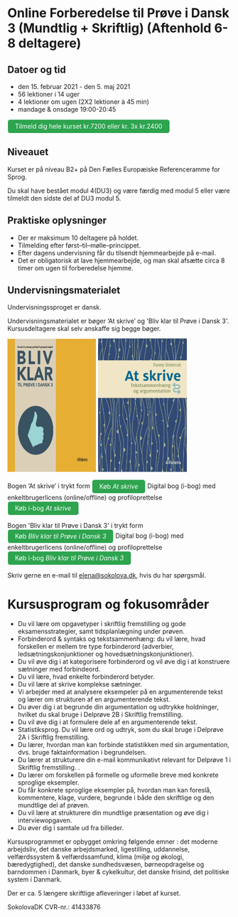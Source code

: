 # Online Forberedelse til Prøve i Dansk 3 (Mundtlig + Skriftlig) (Aftenhold 6-8 deltagere)

## Datoer og tid 
* den 15. februar 2021 - den 5. maj 2021
* 56 lektioner i 14 uger
* 4 lektioner om ugen (2X2 lektioner à 45 min)
* mandage & onsdage 19:00-20:45 

<a class="btn" href="https://elenasokolova.podia.com/online-forberedelse-til-prove-i-dansk-3-mundtlig-skriftlig/buy"> Tilmeld dig hele kurset kr.7200 eller kr. 3x kr.2400 </a>

## Niveauet

Kurset er på niveau B2+ på Den Fælles Europæiske Referenceramme for Sprog.

Du skal have bestået modul 4(DU3) og være færdig med modul 5 eller være tilmeldt den sidste del af DU3 modul 5. 

## Praktiske oplysninger
* Der er maksimum 10 deltagere på holdet. 
* Tilmelding efter først–til–mølle–princippet.  
* Efter dagens undervisning får du tilsendt hjemmearbejde på e-mail. 
* Det er obligatorisk at lave hjemmearbejde, og man skal afsætte circa 8 timer om ugen til forberedelse hjemme.  

## Undervisningsmaterialet

Undervisningssproget er dansk.

Undervisningsmaterialet er bøger ‘At skrive’ og 'Bliv klar til Prøve i Dansk 3'. Kursusdeltagere skal selv anskaffe sig begge bøger.

<img src="bliv-klar-til-proeve-i-dansk-3_billede.jpg" alt="Bliv klar til Prøve i Dansk 3" width="200" height="300" />

<img src="at-skrive-forside.jpg" alt="At skrive" width="200" height="300" />

Bogen ‘At skrive’  i trykt form  <a class="btn" href="https://www.alfabetaforlag.dk/skrive#">Køb *At skrive*</a> 
Digital bog (i-bog) med enkeltbrugerlicens (online/offline) og profiloprettelse <a class="btn" href="https://www.alfabetaforlag.dk/skrive-tekstsammenhaeng-og-argumentation-i-bog#">Køb i-bog *At skrive*</a>

Bogen 'Bliv klar til Prøve i Dansk 3' i trykt form  <a class="btn" href="https://www.alfabetaforlag.dk/bliv-klar-til-proeve-i-dansk-3##">Køb *Bliv klar til Prøve i Dansk 3*</a> 
Digital bog (i-bog) med enkeltbrugerlicens (online/offline) og profiloprettelse <a class="btn" href="https://www.alfabetaforlag.dk/bliv-klar-til-proeve-i-dansk-3-i-bog-enkeltbrugerlicens">Køb i-bog *Bliv klar til Prøve i Dansk 3*</a>


Skriv gerne en e-mail til [elena@sokolova.dk](mailto:elena@sokolova.dk), hvis du har spørgsmål. 

<style>
.btn {
  color: white;
  background-color: #2ea44f;
  border-color: rgba(27,31,35,.1);
  box-shadow: 0 0px 0 rgba(27,31,35,.1),inset 0 1px 0 hsla(0,0%,100%,.03);
  position: relative;
  display: inline-block;
  padding: 5px 16px;
  font-size: 14px
  font-weight: 500;
  line-height: 20px;
  white-space: nowrap;
  vertical-align: middle;
  cursor: pointer;
  border: 1px solid;
  border-radius: 6px;
  text-decoration: none;
}
</style>

# Kursusprogram og fokusområder

* Du vil lære om opgavetyper i skriftlig fremstilling og gode eksamensstrategier, samt tidsplanlægning under prøven. 
* Forbinderord & syntaks og tekstsammenhæng: du vil lære, hvad forskellen er mellem tre type forbinderord (adverbier, ledsætningskonjunktioner og hovedsætningskonjunktioner). 
* Du vil øve dig i at kategorisere forbinderord og vil øve dig i at konstruere sætninger med forbindeord. 
* Du vil lære, hvad enkelte forbinderord betyder.
* Du vil lære at skrive komplekse sætninger.   
* Vi arbejder med at analysere eksempeler på en argumenterende tekst og lærer om strukturen af en argumenterende tekst. 
* Du øver dig i at begrunde din argumentation og udtrykke holdninger, hvilket du skal bruge i Delprøve 2B i Skriftlig fremstilling.
* Du vil øve dig i at formulere dele af en argumenterende tekst. 
* Statistiksprog. Du vil lære ord og udtryk, som du skal bruge i Delprøve 2A i Skriftlig fremstilling. 
* Du lærer, hvordan man kan forbinde statistikken med sin argumentation, dvs. bruge faktainformation i begrundelsen. 
* Du lærer at strukturere din e-mail kommunikativt relevant for Delprøve 1 i Skriftlig fremstilling. .
* Du lærer om forskellen på formelle og uformelle breve med konkrete sproglige eksempler.  
* Du får konkrete sproglige eksempler på, hvordan man kan foreslå, kommentere, klage, vurdere, begrunde i både den skriftlige og den mundtlige del af prøven. 
* Du vil lære at strukturere din mundtlige præsentation og øve dig i interviewopgaven.
* Du øver dig i samtale ud fra billeder. 

Kursusprogrammet er opbygget omkring følgende emner : det moderne arbejdsliv, det danske arbejdsmarked, ligestilling, uddannelse, velfærdssystem & velfærdssamfund, klima (miljø og økologi, bæredygtighed), det danske sundhedsvæsen, børneopdragelse og barndommen i Danmark, byer & cykelkultur, det danske frisind, det politiske system i Danmark. 

Der er ca. 5 længere skriftlige afleveringer i løbet af kurset. 

SokolovaDK CVR-nr.: 41433876
